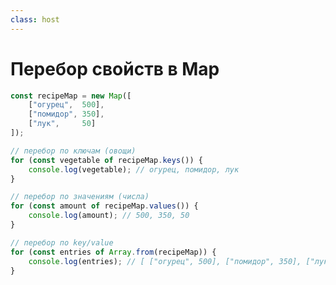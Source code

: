 ```yaml
---
class: host
---
```


# Перебор свойств в Map

```js
const recipeMap = new Map([
    ["огурец",  500],
    ["помидор", 350],
    ["лук",     50]
]);

// перебор по ключам (овощи)
for (const vegetable of recipeMap.keys()) {
    console.log(vegetable); // огурец, помидор, лук
}

// перебор по значениям (числа)
for (const amount of recipeMap.values()) {
    console.log(amount); // 500, 350, 50
}

// перебор по key/value
for (const entries of Array.from(recipeMap)) {
    console.log(entries); // [ ["огурец", 500], ["помидор", 350], ["лук", 50] ]
}
```

<style>
.host code {
    font-size: 0.9rem;
}
</style>
